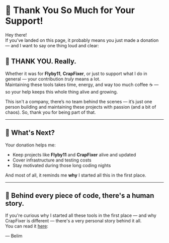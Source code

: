 # 🎉 Thank You So Much for Your Support!

Hey there!  
If you’ve landed on this page, it probably means you just made a donation — and I want to say one thing loud and clear:

## 💛 **THANK YOU. Really.**

Whether it was for **Flyby11**, **CrapFixer**, or just to support what I do in general — your contribution *truly* means a lot.  
Maintaining these tools takes time, energy, and way too much coffee ☕ — so your help keeps this whole thing alive and growing.

This isn't a company, there’s no team behind the scenes — it’s just one person building and maintaining these projects with passion (and a bit of chaos). So, thank you for being part of that.

---

## 🚀 What's Next?

Your donation helps me:
- Keep projects like **Flyby11** and **CrapFixer** alive and updated
- Cover infrastructure and testing costs
- Stay motivated during those long coding nights

And most of all, it reminds me **why** I started all this in the first place.

---

## 🎵 Behind every piece of code, there's a human story.

If you're curious why I started all these tools in the first place — and why CrapFixer is different — there's a very personal story behind it all.  
You can read it [here](./STORY.md):

— Belim
